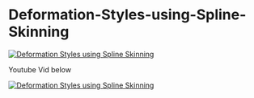 # Deformation-Styles-using-Spline-Skinning

[![Deformation Styles using Spline Skinning](http://i.imgur.com/wfgSRcN.png)](http://dl.acm.org/citation.cfm?id=1272690.1272710)

Youtube Vid below


[![Deformation Styles using Spline Skinning](http://img.youtube.com/vi/QwTMAn7faW4/0.jpg)](http://www.youtube.com/watch?v=QwTMAn7faW4)

